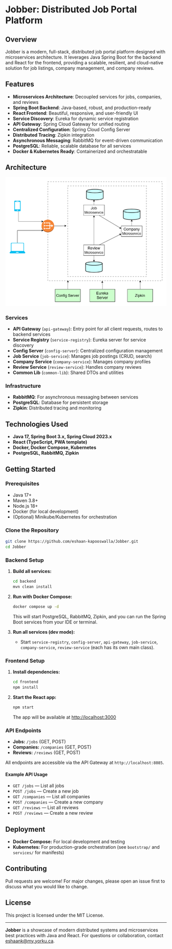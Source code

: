 # Jobber: Distributed Job Portal Platform

## Overview
Jobber is a modern, full-stack, distributed job portal platform designed with microservices architecture. It leverages Java Spring Boot for the backend and React for the frontend, providing a scalable, resilient, and cloud-native solution for job listings, company management, and company reviews.

## Features
- **Microservices Architecture**: Decoupled services for jobs, companies, and reviews
- **Spring Boot Backend**: Java-based, robust, and production-ready
- **React Frontend**: Beautiful, responsive, and user-friendly UI
- **Service Discovery**: Eureka for dynamic service registration
- **API Gateway**: Spring Cloud Gateway for unified routing
- **Centralized Configuration**: Spring Cloud Config Server
- **Distributed Tracing**: Zipkin integration
- **Asynchronous Messaging**: RabbitMQ for event-driven communication
- **PostgreSQL**: Reliable, scalable database for all services
- **Docker & Kubernetes Ready**: Containerized and orchestratable

## Architecture
![Jobber Architecture](images/job-architechture.png)

### Services
- **API Gateway** (`api-gateway`): Entry point for all client requests, routes to backend services
- **Service Registry** (`service-registry`): Eureka server for service discovery
- **Config Server** (`config-server`): Centralized configuration management
- **Job Service** (`job-service`): Manages job postings (CRUD, search)
- **Company Service** (`company-service`): Manages company profiles
- **Review Service** (`review-service`): Handles company reviews
- **Common Lib** (`common-lib`): Shared DTOs and utilities

### Infrastructure
- **RabbitMQ**: For asynchronous messaging between services
- **PostgreSQL**: Database for persistent storage
- **Zipkin**: Distributed tracing and monitoring

## Technologies Used
- **Java 17, Spring Boot 3.x, Spring Cloud 2023.x**
- **React (TypeScript, PWA template)**
- **Docker, Docker Compose, Kubernetes**
- **PostgreSQL, RabbitMQ, Zipkin**

## Getting Started

### Prerequisites
- Java 17+
- Maven 3.8+
- Node.js 18+
- Docker (for local development)
- (Optional) Minikube/Kubernetes for orchestration

### Clone the Repository
```bash
git clone https://github.com/eshaan-kapooswalla/Jobber.git
cd Jobber
```

### Backend Setup
1. **Build all services:**
   ```bash
   cd backend
   mvn clean install
   ```
2. **Run with Docker Compose:**
   ```bash
   docker compose up -d
   ```
   This will start PostgreSQL, RabbitMQ, Zipkin, and you can run the Spring Boot services from your IDE or terminal.

3. **Run all services (dev mode):**
   - Start `service-registry`, `config-server`, `api-gateway`, `job-service`, `company-service`, `review-service` (each has its own main class).

### Frontend Setup
1. **Install dependencies:**
   ```bash
   cd frontend
   npm install
   ```
2. **Start the React app:**
   ```bash
   npm start
   ```
   The app will be available at [http://localhost:3000](http://localhost:3000)

### API Endpoints
- **Jobs:** `/jobs` (GET, POST)
- **Companies:** `/companies` (GET, POST)
- **Reviews:** `/reviews` (GET, POST)

All endpoints are accessible via the API Gateway at `http://localhost:8085`.

#### Example API Usage
- `GET /jobs` — List all jobs
- `POST /jobs` — Create a new job
- `GET /companies` — List all companies
- `POST /companies` — Create a new company
- `GET /reviews` — List all reviews
- `POST /reviews` — Create a new review

## Deployment
- **Docker Compose:** For local development and testing
- **Kubernetes:** For production-grade orchestration (see `bootstrap/` and `services/` for manifests)

## Contributing
Pull requests are welcome! For major changes, please open an issue first to discuss what you would like to change.

## License
This project is licensed under the MIT License.

---

**Jobber** is a showcase of modern distributed systems and microservices best practices with Java and React. For questions or collaboration, contact [eshaank@my.yorku.ca](mailto:eshaank@my.yorku.ca). 
